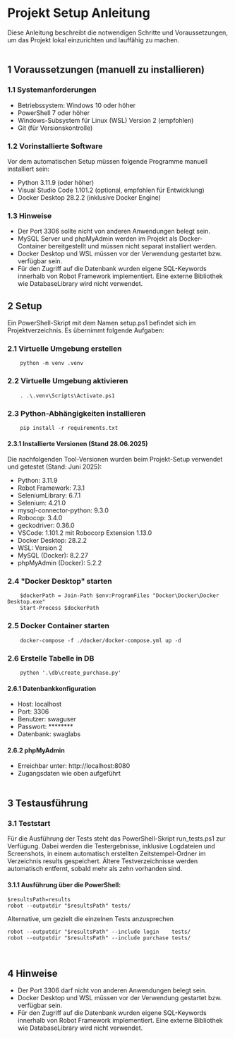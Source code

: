 # Projekt Setup Anleitung

Diese Anleitung beschreibt die notwendigen Schritte und Voraussetzungen, um das Projekt lokal einzurichten und lauffähig zu machen.
<br><br>

## 1  Voraussetzungen (manuell zu installieren)

### 1.1  Systemanforderungen

- Betriebssystem: Windows 10 oder höher
- PowerShell 7 oder höher
- Windows-Subsystem für Linux (WSL) Version 2 (empfohlen)
- Git (für Versionskontrolle)


### 1.2  Vorinstallierte Software

Vor dem automatischen Setup müssen folgende Programme manuell installiert sein:

- Python 3.11.9 (oder höher)
- Visual Studio Code 1.101.2 (optional, empfohlen für Entwicklung)
- Docker Desktop 28.2.2 (inklusive Docker Engine)

### 1.3  Hinweise
- Der Port 3306 sollte nicht von anderen Anwendungen belegt sein.
- MySQL Server und phpMyAdmin werden im Projekt als Docker-Container bereitgestellt und müssen nicht separat installiert werden.
- Docker Desktop und WSL müssen vor der Verwendung gestartet bzw. verfügbar sein.
- Für den Zugriff auf die Datenbank wurden eigene SQL-Keywords innerhalb von Robot Framework implementiert. Eine externe Bibliothek wie DatabaseLibrary wird nicht verwendet.

## 2   Setup
Ein PowerShell-Skript mit dem Namen setup.ps1 befindet sich im Projektverzeichnis. Es übernimmt folgende Aufgaben:

### 2.1  Virtuelle Umgebung erstellen

```pwsh
    python -m venv .venv
```

### 2.2  Virtuelle Umgebung aktivieren
```pwsh
    . .\.venv\Scripts\Activate.ps1
```

### 2.3  Python-Abhängigkeiten installieren
```pwsh
    pip install -r requirements.txt
```

#### 2.3.1  Installierte Versionen (Stand 28.06.2025)

Die nachfolgenden Tool-Versionen wurden beim Projekt-Setup verwendet und getestet (Stand: Juni 2025):

- Python: 3.11.9
- Robot Framework: 7.3.1
- SeleniumLibrary: 6.7.1
- Selenium: 4.21.0
- mysql-connector-python: 9.3.0
- Robocop: 3.4.0
- geckodriver: 0.36.0
- VSCode: 1.101.2 mit Robocorp Extension 1.13.0
- Docker Desktop: 28.2.2
- WSL: Version 2
- MySQL (Docker): 8.2.27
- phpMyAdmin (Docker): 5.2.2

### 2.4  "Docker Desktop" starten
```pwsh
    $dockerPath = Join-Path $env:ProgramFiles "Docker\Docker\Docker Desktop.exe"
    Start-Process $dockerPath
```

### 2.5  Docker Container starten
```pwsh
    docker-compose -f ./docker/docker-compose.yml up -d
```

### 2.6  Erstelle Tabelle in DB
```pwsh
    python '.\db\create_purchase.py'
```
#### 2.6.1   Datenbankkonfiguration

- Host: localhost
- Port: 3306
- Benutzer: swaguser
- Passwort: ********
- Datenbank: swaglabs

#### 2.6.2   phpMyAdmin

- Erreichbar unter: http://localhost:8080
- Zugangsdaten wie oben aufgeführt
<br><br>

## 3 Testausführung

### 3.1  Teststart

Für die Ausführung der Tests steht das PowerShell-Skript run_tests.ps1 zur Verfügung. Dabei werden die Testergebnisse, inklusive Logdateien und Screenshots, in einem automatisch erstellten Zeitstempel-Ordner im Verzeichnis results gespeichert. Ältere Testverzeichnisse werden automatisch entfernt, sobald mehr als zehn vorhanden sind.

#### 3.1.1   Ausführung über die PowerShell:

```pwsh
$resultsPath=results
robot --outputdir "$resultsPath" tests/
```
Alternative, um gezielt die einzelnen Tests anzusprechen
```pwsh
robot --outputdir "$resultsPath" --include login    tests/
robot --outputdir "$resultsPath" --include purchase tests/
```
<br>

## 4 Hinweise

- Der Port 3306 darf nicht von anderen Anwendungen belegt sein.
- Docker Desktop und WSL müssen vor der Verwendung gestartet bzw. verfügbar sein.
- Für den Zugriff auf die Datenbank wurden eigene SQL-Keywords innerhalb von Robot Framework implementiert. Eine externe Bibliothek wie DatabaseLibrary wird nicht verwendet.
